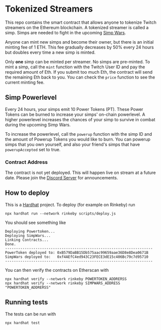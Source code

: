 # Tokenized Streamers

This repo contains the smart contract that allows anyone to tokenize Twitch streamers on the Ethereum blockchain. A tokenized streamer is called a simp. Simps are needed to fight in the upcoming [Simp Wars](https://github.com/buhrmi/simpwars).

Anyone can mint new simps and become their owner, but there is an initial minting fee of 1 ETH. This fee gradually decreases by 50% every 24 hours but doubles every time a new simp is minted.

Only **one** simp can be minted per streamer. No simps are pre-minted. To mint a simp, call the `mint` function with the Twitch User ID and pay the required amount of Eth. If you submit too much Eth, the contract will send the remaining Eth back to you. You can check the `price` function to see the current minting fee.

## Simp Powerlevel

Every 24 hours, your simps emit 10 Power Tokens (PT). These Power Tokens can be burned to increase your simps' on-chain powerlevel. A higher powerlevel increases the chances of your simp to survive in combat during the upcoming Simp Wars.

To increase the powerlevel, call the `powerup` function with the simp ID and the amount of Powerup Tokens you would like to burn. You can powerup simps that you own yourself, and also your friend's simps that have `powerupAccepted` set to true.

### Contract Address

The contract is not yet deployed. This will happen live on stream at a future date. Please join the [Discord Server](https://discord.gg/VH2haTs) for announcements.

## How to deploy

This is a [Hardhat](https://hardhat.org) project. To deploy (for example on Rinkeby) run 

```
npx hardhat run --network rinkeby scripts/deploy.js
```

You should see something like

```
Deploying Powertoken...
Deploying SimpWars...
Linking Contracts...
Done.
--------------------------------------------------------------------
PowerToken deployed to: 0xB579DaBB15Db575aac99659aae36D8e8Dea0671B
SimpWars deployed to:   0xf4AEfC4ed943C23FECE3dE15c406Bc79c7d95710
--------------------------------------------------------------------
```

You can then verify the contracts on Etherscan with

```
npx hardhat verify --network rinkeby POWERTOKEN_ADDRERSS
npx hardhat verify --network rinkeby SIMPWARS_ADDRESS "POWERTOKEN_ADDRERSS"
```

## Running tests

The tests can be run with 

```
npx hardhat test
```
